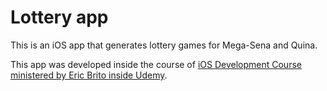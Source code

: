 # Lottery app
This is an iOS app that generates lottery games for Mega-Sena and Quina.

This app was developed inside the course of [iOS Development Course ministered by Eric Brito inside Udemy](https://www.udemy.com/curso-completo-de-desenvolvimento-ios11swift4/).
